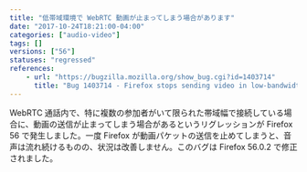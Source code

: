 ```yaml
---
title: "低帯域環境で WebRTC 動画が止まってしまう場合があります"
date: "2017-10-24T18:21:00-04:00"
categories: ["audio-video"]
tags: []
versions: ["56"]
statuses: "regressed"
references:
    - url: "https://bugzilla.mozilla.org/show_bug.cgi?id=1403714"
      title: "Bug 1403714 - Firefox stops sending video in low-bandwidth conditions and doesn't recover"
---
```

WebRTC 通話内で、特に複数の参加者がいて限られた帯域幅で接続している場合に、動画の送信が止まってしまう場合があるというリグレッションが Firefox 56 で発生しました。一度 Firefox が動画パケットの送信を止めてしまうと、音声は流れ続けるものの、状況は改善しません。このバグは Firefox 56.0.2 で修正されました。
